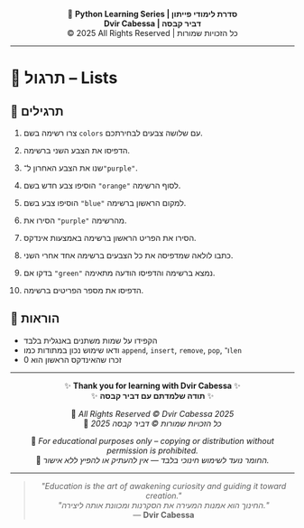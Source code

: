 <!-- DC_HEADER_START -->
<div align="center">

🐍 **Python Learning Series | סדרת לימודי פייתון**  
**Dvir Cabessa | דביר קבסה**  
© 2025 All Rights Reserved | כל הזכויות שמורות

</div>

---
<!-- DC_HEADER_END -->

# 📘 תרגול – Lists

## 🧪 תרגילים

1. צרו רשימה בשם `colors` עם שלושה צבעים לבחירתכם.

2. הדפיסו את הצבע השני ברשימה.

3. שנו את הצבע האחרון ל־`"purple"`.

4. הוסיפו צבע חדש בשם `"orange"` לסוף הרשימה.

5. הוסיפו צבע בשם `"blue"` למקום הראשון ברשימה.

6. הסירו את `"purple"` מהרשימה.

7. הסירו את הפריט הראשון ברשימה באמצעות אינדקס.

8. כתבו לולאה שמדפיסה את כל הצבעים ברשימה אחד אחרי השני.

9. בדקו אם `"green"` נמצא ברשימה והדפיסו הודעה מתאימה.

10. הדפיסו את מספר הפריטים ברשימה.

## 📌 הוראות

- הקפידו על שמות משתנים באנגלית בלבד  
- ודאו שימוש נכון במתודות כמו `append`, `insert`, `remove`, `pop`, ו־`len`
- זכרו שהאינדקס הראשון הוא 0

<!-- DC_FOOTER_START -->
---

<div align="center">

✨ **Thank you for learning with Dvir Cabessa** ✨  
✨ **תודה שלמדתם עם דביר קבסה** ✨  

📘 *All Rights Reserved © Dvir Cabessa 2025*  
📘 *כל הזכויות שמורות © דביר קבסה 2025*  

🔗 *For educational purposes only – copying or distribution without permission is prohibited.*  
🔗 *החומר נועד לשימוש חינוכי בלבד — אין להעתיק או להפיץ ללא אישור.*

---

> _"Education is the art of awakening curiosity and guiding it toward creation."_  
> _"החינוך הוא אמנות המעירה את הסקרנות ומכוונת אותה ליצירה."_  
> — **Dvir Cabessa**

</div>
<!-- DC_FOOTER_END -->

